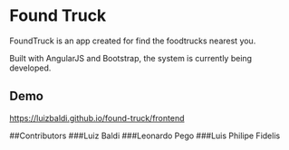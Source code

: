 # Found Truck
FoundTruck is an app created for find the foodtrucks nearest you.

Built with AngularJS and Bootstrap, the system is currently being developed.

## Demo
https://luizbaldi.github.io/found-truck/frontend

##Contributors
###Luiz Baldi
###Leonardo Pego
###Luis Philipe Fidelis
